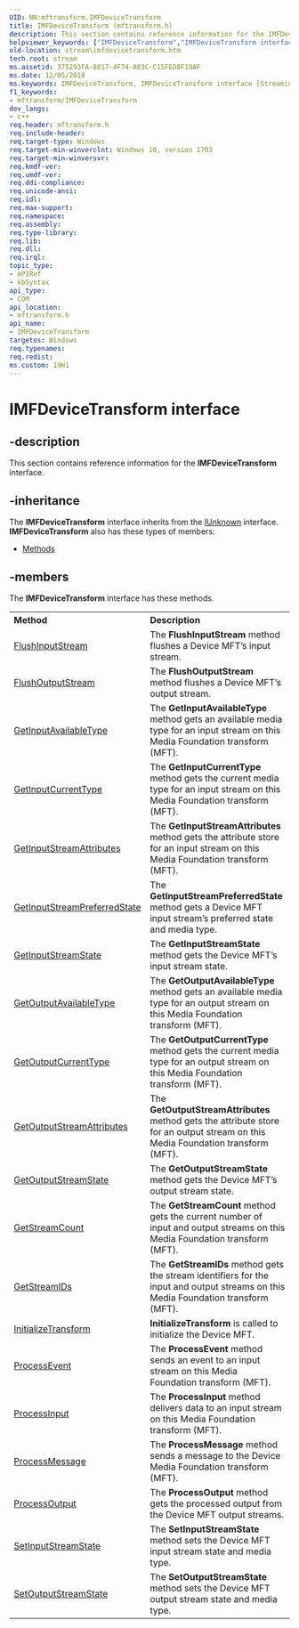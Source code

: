 ```yaml
---
UID: NN:mftransform.IMFDeviceTransform
title: IMFDeviceTransform (mftransform.h)
description: This section contains reference information for the IMFDeviceTransform interface.helpviewer_keywords: ["IMFDeviceTransform","IMFDeviceTransform interface [Streaming Media Devices]","IMFDeviceTransform interface [Streaming Media Devices]","described","mftransform/IMFDeviceTransform","stream.imfdevicetransform"]
old-location: stream\imfdevicetransform.htm
tech.root: stream
ms.assetid: 375293FA-8017-4F74-A93C-C15FED8F19AF
ms.date: 12/05/2018
ms.keywords: IMFDeviceTransform, IMFDeviceTransform interface [Streaming Media Devices], IMFDeviceTransform interface [Streaming Media Devices],described, mftransform/IMFDeviceTransform, stream.imfdevicetransform
f1_keywords:
- mftransform/IMFDeviceTransform
dev_langs:
- c++
req.header: mftransform.h
req.include-header: 
req.target-type: Windows
req.target-min-winverclnt: Windows 10, version 1703
req.target-min-winversvr: 
req.kmdf-ver: 
req.umdf-ver: 
req.ddi-compliance: 
req.unicode-ansi: 
req.idl: 
req.max-support: 
req.namespace: 
req.assembly: 
req.type-library: 
req.lib: 
req.dll: 
req.irql: 
topic_type:
- APIRef
- kbSyntax
api_type:
- COM
api_location:
- mftransform.h
api_name:
- IMFDeviceTransform
targetos: Windows
req.typenames: 
req.redist: 
ms.custom: 19H1
---
```


# IMFDeviceTransform interface


## -description


This section contains reference information for the <b>IMFDeviceTransform</b> interface.


## -inheritance

The <b xmlns:loc="http://microsoft.com/wdcml/l10n">IMFDeviceTransform</b> interface inherits from the <a href="https://docs.microsoft.com/windows/desktop/api/unknwn/nn-unknwn-iunknown">IUnknown</a> interface. <b>IMFDeviceTransform</b> also has these types of members:
<ul>
<li><a href="https://docs.microsoft.com/">Methods</a></li>
</ul>

## -members

The <b>IMFDeviceTransform</b> interface has these methods.
<table class="members" id="memberListMethods">
<tr>
<th align="left" width="37%">Method</th>
<th align="left" width="63%">Description</th>
</tr>
<tr data="declared;">
<td align="left" width="37%">
<a href="https://docs.microsoft.com/windows/desktop/api/mftransform/nf-mftransform-imfdevicetransform-flushinputstream">FlushInputStream</a>
</td>
<td align="left" width="63%">
The <b>FlushInputStream</b> method flushes a Device MFT’s input stream.

</td>
</tr>
<tr data="declared;">
<td align="left" width="37%">
<a href="https://docs.microsoft.com/windows/desktop/api/mftransform/nf-mftransform-imfdevicetransform-flushoutputstream">FlushOutputStream</a>
</td>
<td align="left" width="63%">
The <b>FlushOutputStream</b> method flushes a Device MFT’s output stream.

</td>
</tr>
<tr data="declared;">
<td align="left" width="37%">
<a href="https://docs.microsoft.com/windows/desktop/api/mftransform/nf-mftransform-imfdevicetransform-getinputavailabletype">GetInputAvailableType</a>
</td>
<td align="left" width="63%">
The <b>GetInputAvailableType</b> method gets an available media type for an input stream on this Media Foundation transform (MFT).

</td>
</tr>
<tr data="declared;">
<td align="left" width="37%">
<a href="https://docs.microsoft.com/windows/desktop/api/mftransform/nf-mftransform-imfdevicetransform-getinputcurrenttype">GetInputCurrentType</a>
</td>
<td align="left" width="63%">
The <b>GetInputCurrentType</b> method gets the current media type for an input stream on this Media Foundation transform (MFT).

</td>
</tr>
<tr data="declared;">
<td align="left" width="37%">
<a href="https://docs.microsoft.com/windows/desktop/api/mftransform/nf-mftransform-imfdevicetransform-getinputstreamattributes">GetInputStreamAttributes</a>
</td>
<td align="left" width="63%">
The <b>GetInputStreamAttributes</b> method gets the attribute store for an input stream on this Media Foundation transform (MFT).

</td>
</tr>
<tr data="declared;">
<td align="left" width="37%">
<a href="https://docs.microsoft.com/windows/desktop/api/mftransform/nf-mftransform-imfdevicetransform-getinputstreampreferredstate">GetInputStreamPreferredState</a>
</td>
<td align="left" width="63%">
The <b>GetInputStreamPreferredState</b> method gets a Device MFT input stream’s preferred state and media type.

</td>
</tr>
<tr data="declared;">
<td align="left" width="37%">
<a href="https://docs.microsoft.com/windows/desktop/api/mftransform/nf-mftransform-imfdevicetransform-getinputstreamstate">GetInputStreamState</a>
</td>
<td align="left" width="63%">
The  <b>GetInputStreamState</b> method gets the Device MFT’s input stream state.

</td>
</tr>
<tr data="declared;">
<td align="left" width="37%">
<a href="https://docs.microsoft.com/windows/desktop/api/mftransform/nf-mftransform-imfdevicetransform-getoutputavailabletype">GetOutputAvailableType</a>
</td>
<td align="left" width="63%">
The <b>GetOutputAvailableType</b> method gets an available media type for an output stream on this Media Foundation transform (MFT).

</td>
</tr>
<tr data="declared;">
<td align="left" width="37%">
<a href="https://docs.microsoft.com/windows/desktop/api/mftransform/nf-mftransform-imfdevicetransform-getoutputcurrenttype">GetOutputCurrentType</a>
</td>
<td align="left" width="63%">
The <b>GetOutputCurrentType</b> method gets the current media type for an output stream on this Media Foundation transform (MFT).

</td>
</tr>
<tr data="declared;">
<td align="left" width="37%">
<a href="https://docs.microsoft.com/windows/desktop/api/mftransform/nf-mftransform-imfdevicetransform-getoutputstreamattributes">GetOutputStreamAttributes</a>
</td>
<td align="left" width="63%">
The <b>GetOutputStreamAttributes</b> method gets the attribute store for an output stream on this Media Foundation transform (MFT).

</td>
</tr>
<tr data="declared;">
<td align="left" width="37%">
<a href="https://docs.microsoft.com/windows/desktop/api/mftransform/nf-mftransform-imfdevicetransform-getoutputstreamstate">GetOutputStreamState</a>
</td>
<td align="left" width="63%">
The  <b>GetOutputStreamState</b> method gets the Device MFT’s output stream state.

</td>
</tr>
<tr data="declared;">
<td align="left" width="37%">
<a href="https://docs.microsoft.com/windows/desktop/api/mftransform/nf-mftransform-imfdevicetransform-getstreamcount">GetStreamCount</a>
</td>
<td align="left" width="63%">
The <b>GetStreamCount</b> method gets the current number of input and output streams on this Media Foundation transform (MFT).

</td>
</tr>
<tr data="declared;">
<td align="left" width="37%">
<a href="https://docs.microsoft.com/windows/desktop/api/mftransform/nf-mftransform-imfdevicetransform-getstreamids">GetStreamIDs</a>
</td>
<td align="left" width="63%">
The  <b>GetStreamIDs</b> method gets the stream identifiers for the input and output streams on this Media Foundation transform (MFT).

</td>
</tr>
<tr data="declared;">
<td align="left" width="37%">
<a href="https://docs.microsoft.com/windows/desktop/api/mftransform/nf-mftransform-imfdevicetransform-initializetransform">InitializeTransform</a>
</td>
<td align="left" width="63%">
<b>InitializeTransform</b> is called to initialize the Device MFT.

</td>
</tr>
<tr data="declared;">
<td align="left" width="37%">
<a href="https://docs.microsoft.com/windows/desktop/api/mftransform/nf-mftransform-imfdevicetransform-processevent">ProcessEvent</a>
</td>
<td align="left" width="63%">
The <b>ProcessEvent</b> method sends an event to an input stream on this Media Foundation transform (MFT).

</td>
</tr>
<tr data="declared;">
<td align="left" width="37%">
<a href="https://docs.microsoft.com/windows/desktop/api/mftransform/nf-mftransform-imfdevicetransform-processinput">ProcessInput</a>
</td>
<td align="left" width="63%">
The <b>ProcessInput</b> method delivers data to an input stream on this Media Foundation transform (MFT).

</td>
</tr>
<tr data="declared;">
<td align="left" width="37%">
<a href="https://docs.microsoft.com/windows/desktop/api/mftransform/nf-mftransform-imfdevicetransform-processmessage">ProcessMessage</a>
</td>
<td align="left" width="63%">
The    <b>ProcessMessage</b> method sends a message to the Device Media Foundation transform (MFT).

</td>
</tr>
<tr data="declared;">
<td align="left" width="37%">
<a href="https://docs.microsoft.com/windows/desktop/api/mftransform/nf-mftransform-imfdevicetransform-processoutput">ProcessOutput</a>
</td>
<td align="left" width="63%">
The <b>ProcessOutput</b> method gets the processed output from the Device MFT output streams.

</td>
</tr>
<tr data="declared;">
<td align="left" width="37%">
<a href="https://docs.microsoft.com/windows/desktop/api/mftransform/nf-mftransform-imfdevicetransform-setinputstreamstate">SetInputStreamState</a>
</td>
<td align="left" width="63%">
The <b>SetInputStreamState</b> method sets the Device MFT input stream state and media type.

</td>
</tr>
<tr data="declared;">
<td align="left" width="37%">
<a href="https://docs.microsoft.com/windows/desktop/api/mftransform/nf-mftransform-imfdevicetransform-setoutputstreamstate">SetOutputStreamState</a>
</td>
<td align="left" width="63%">
The <b>SetOutputStreamState</b> method sets the Device MFT output stream state and media type.

</td>
</tr>
</table> 

